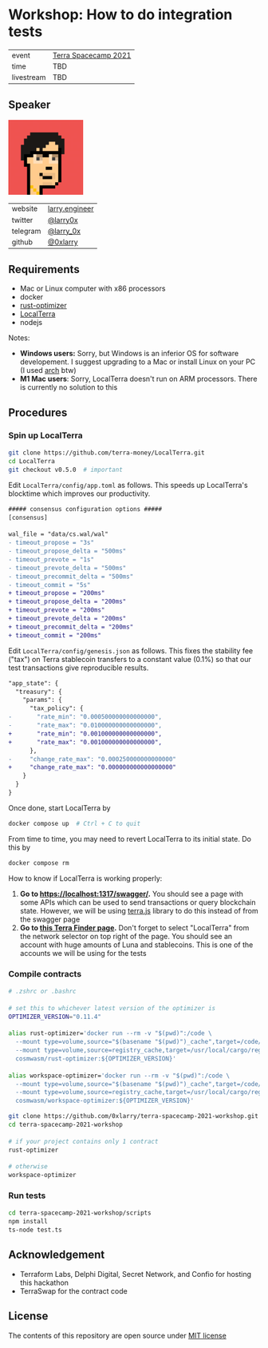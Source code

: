 # Workshop: How to do integration tests

<table>
<tbody>
  <tr>
    <td>event</td>
    <td>
      <a href="https://eventornado.com/event/terra-spacecamp#home" target="_blank" rel="noopener noreferrer">Terra Spacecamp 2021</a>
    </td>
  </tr>
  <tr>
    <td>time</td>
    <td>TBD</td>
  </tr>
  <tr>
    <td>livestream</td>
    <td>TBD</td>
  </tr>
</tbody>
</table>

## Speaker

<a href="https://www.youtube.com/watch?v=dQw4w9WgXcQ">
  <img src="./larry.png" width="150" height="150"></img>
</a>

<table>
<tbody>
  <tr>
    <td>website</td>
    <td><a href="https://larry.engineer/" target="_blank" rel="noopener noreferrer">larry.engineer</a></td>
  </tr>
  <tr>
    <td>twitter</td>
    <td><a href="https://twitter.com/larry0x" target="_blank" rel="noopener noreferrer">@larry0x</a></td>
  </tr>
  <tr>
    <td>telegram</td>
    <td><a href="https://t.me/larry_0x" target="_blank" rel="noopener noreferrer">@larry_0x</a></td>
  </tr>
  <tr>
    <td>github</td>
    <td><a href="https://github.com/0xlarry" target="_blank" rel="noopener noreferrer">@0xlarry</a></td>
  </tr>
</tbody>
</table>

## Requirements

- Mac or Linux computer with x86 processors
- docker
- [rust-optimizer](https://github.com/CosmWasm/rust-optimizer)
- [LocalTerra](https://github.com/terra-money/LocalTerra)
- nodejs

Notes:

- **Windows users:** Sorry, but Windows is an inferior OS for software developement. I suggest upgrading to a Mac or install Linux on your PC (I used [arch](https://wiki.archlinux.org/title/installation_guide) btw)
- **M1 Mac users**: Sorry, LocalTerra doesn't run on ARM processors. There is currently no solution to this

## Procedures

### Spin up LocalTerra

```bash
git clone https://github.com/terra-money/LocalTerra.git
cd LocalTerra
git checkout v0.5.0  # important
```

Edit `LocalTerra/config/app.toml` as follows. This speeds up LocalTerra's blocktime which improves our productivity.

```diff
##### consensus configuration options #####
[consensus]

wal_file = "data/cs.wal/wal"
- timeout_propose = "3s"
- timeout_propose_delta = "500ms"
- timeout_prevote = "1s"
- timeout_prevote_delta = "500ms"
- timeout_precommit_delta = "500ms"
- timeout_commit = "5s"
+ timeout_propose = "200ms"
+ timeout_propose_delta = "200ms"
+ timeout_prevote = "200ms"
+ timeout_prevote_delta = "200ms"
+ timeout_precommit_delta = "200ms"
+ timeout_commit = "200ms"
```

Edit `LocalTerra/config/genesis.json` as follows. This fixes the stability fee ("tax") on Terra stablecoin transfers to a constant value (0.1%) so that our test transactions give reproducible results.

```diff
"app_state": {
  "treasury": {
    "params": {
      "tax_policy": {
-       "rate_min": "0.000500000000000000",
-       "rate_max": "0.010000000000000000",
+       "rate_min": "0.001000000000000000",
+       "rate_max": "0.001000000000000000",
      },
-     "change_rate_max": "0.000250000000000000"
+     "change_rate_max": "0.000000000000000000"
    }
  }
}
```

Once done, start LocalTerra by

```bash
docker compose up  # Ctrl + C to quit
```

From time to time, you may need to revert LocalTerra to its initial state. Do this by

```bash
docker compose rm
```

How to know if LocalTerra is working properly:

1. **Go to [https://localhost:1317/swagger/](http://localhost:1317/swagger/).** You should see a page with some APIs which can be used to send transactions or query blockchain state. However, we will be using [terra.js]() library to do this instead of from the swagger page
2. **Go to [this Terra Finder page](https://finder.terra.money/localterra/address/terra1x46rqay4d3cssq8gxxvqz8xt6nwlz4td20k38v).** Don't forget to select "LocalTerra" from the network selector on top right of the page. You should see an account with huge amounts of Luna and stablecoins. This is one of the accounts we will be using for the tests

### Compile contracts

```bash
# .zshrc or .bashrc

# set this to whichever latest version of the optimizer is
OPTIMIZER_VERSION="0.11.4"

alias rust-optimizer='docker run --rm -v "$(pwd)":/code \
  --mount type=volume,source="$(basename "$(pwd)")_cache",target=/code/target \
  --mount type=volume,source=registry_cache,target=/usr/local/cargo/registry \
  cosmwasm/rust-optimizer:${OPTIMIZER_VERSION}'

alias workspace-optimizer='docker run --rm -v "$(pwd)":/code \
  --mount type=volume,source="$(basename "$(pwd)")_cache",target=/code/target \
  --mount type=volume,source=registry_cache,target=/usr/local/cargo/registry \
  cosmwasm/workspace-optimizer:${OPTIMIZER_VERSION}'
```

```bash
git clone https://github.com/0xlarry/terra-spacecamp-2021-workshop.git
cd terra-spacecamp-2021-workshop

# if your project contains only 1 contract
rust-optimizer

# otherwise
workspace-optimizer
```

### Run tests

```bash
cd terra-spacecamp-2021-workshop/scripts
npm install
ts-node test.ts
```

## Acknowledgement

- Terraform Labs, Delphi Digital, Secret Network, and Confio for hosting this hackathon
- TerraSwap for the contract code

## License

The contents of this repository are open source under [MIT license](https://opensource.org/licenses/MIT)
